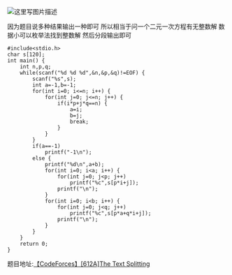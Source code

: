![这里写图片描述](http://img.blog.csdn.net/20160721152713064)

因为题目说多种结果输出一种即可
所以相当于问一个二元一次方程有无整数解
数据小可以枚举法找到整数解
然后分段输出即可

```
#include<stdio.h>
char s[120];
int main() {
	int n,p,q;
	while(scanf("%d %d %d",&n,&p,&q)!=EOF) {
		scanf("%s",s);
		int a=-1,b=-1;
		for(int i=0; i<=n; i++) {
			for(int j=0; j<=n; j++) {
				if(i*p+j*q==n) {
					a=i;
					b=j;
					break;
				}
			}
		}
		if(a==-1)
			printf("-1\n");
		else {
			printf("%d\n",a+b);
			for(int i=0; i<a; i++) {
				for(int j=0; j<p; j++)
					printf("%c",s[p*i+j]);
				printf("\n");
			}
			for(int i=0; i<b; i++) {
				for(int j=0; j<q; j++)
					printf("%c",s[p*a+q*i+j]);
				printf("\n");
			}
		}
	}
	return 0;
}

```

题目地址:[【CodeForces】[612A]The Text Splitting](http://codeforces.com/problemset/problem/612/A)